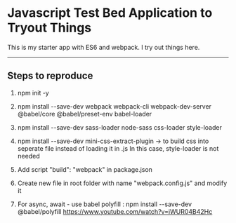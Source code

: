 # Javascript Test Bed Application to Tryout Things
This is my starter app with ES6 and webpack. I try out things here. 


--------------------------------------------
Steps to reproduce
--------------------------------------------
1. npm init -y
2. npm install --save-dev webpack webpack-cli webpack-dev-server @babel/core @babel/preset-env babel-loader
3. npm install --save-dev sass-loader node-sass css-loader style-loader
4. npm install --save-dev mini-css-extract-plugin -> to build css into seperate file instead of loading it in .js In this case, style-loader is not needed
5. Add script "build": "webpack" in package.json
6. Create new file in root folder with name "webpack.config.js" and modify it

7. For async, await - use babel polyfill : 
npm install --save-dev @babel/polyfill
https://www.youtube.com/watch?v=iWUR04B42Hc
